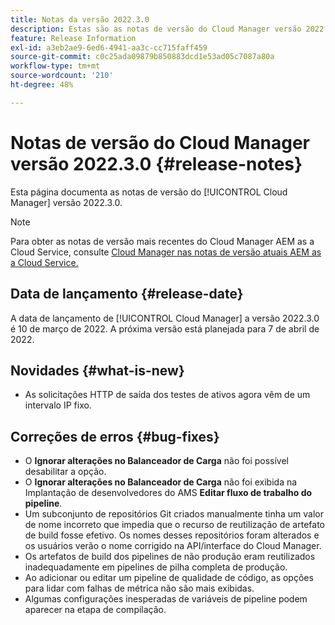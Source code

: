```yaml
---
title: Notas da versão 2022.3.0
description: Estas são as notas de versão do Cloud Manager versão 2022.3.0.
feature: Release Information
exl-id: a3eb2ae9-6ed6-4941-aa3c-cc715faff459
source-git-commit: c0c25ada09879b850883dcd1e53ad05c7087a80a
workflow-type: tm+mt
source-wordcount: '210'
ht-degree: 48%

---
```


# Notas de versão do Cloud Manager versão 2022.3.0 {#release-notes}

Esta página documenta as notas de versão do [!UICONTROL Cloud Manager] versão 2022.3.0.

>[!NOTE]
>
>Para obter as notas de versão mais recentes do Cloud Manager AEM as a Cloud Service, consulte [Cloud Manager nas notas de versão atuais AEM as a Cloud Service.](https://experienceleague.adobe.com/docs/experience-manager-cloud-service/content/implementing/using-cloud-manager/release-notes-cloud-manager/release-notes-cm-current.html)

## Data de lançamento {#release-date}

A data de lançamento de [!UICONTROL Cloud Manager] a versão 2022.3.0 é 10 de março de 2022. A próxima versão está planejada para 7 de abril de 2022.

## Novidades {#what-is-new}

* As solicitações HTTP de saída dos testes de ativos agora vêm de um intervalo IP fixo.


## Correções de erros {#bug-fixes}

* O **Ignorar alterações no Balanceador de Carga** não foi possível desabilitar a opção.
* O **Ignorar alterações no Balanceador de Carga** não foi exibida na Implantação de desenvolvedores do AMS **Editar fluxo de trabalho do pipeline**.
* Um subconjunto de repositórios Git criados manualmente tinha um valor de nome incorreto que impedia que o recurso de reutilização de artefato de build fosse efetivo. Os nomes desses repositórios foram alterados e os usuários verão o nome corrigido na API/interface do Cloud Manager.
* Os artefatos de build dos pipelines de não produção eram reutilizados inadequadamente em pipelines de pilha completa de produção.
* Ao adicionar ou editar um pipeline de qualidade de código, as opções para lidar com falhas de métrica não são mais exibidas.
* Algumas configurações inesperadas de variáveis de pipeline podem aparecer na etapa de compilação.
